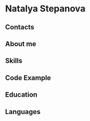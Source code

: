 # Natalya Stepanova
## Contacts

## About me

## Skills

## Code Example

## Education

## Languages
